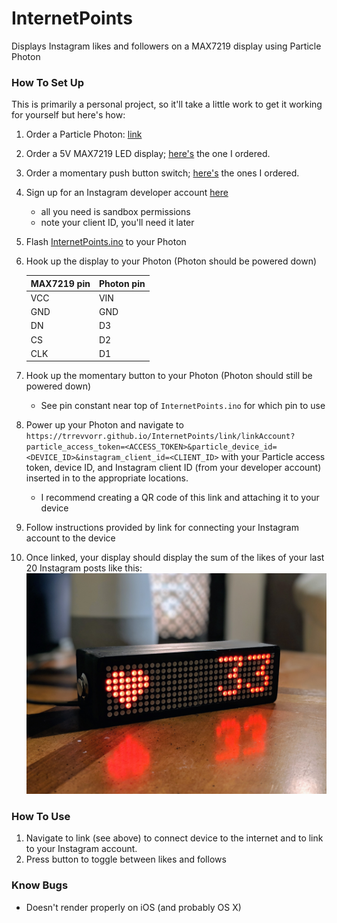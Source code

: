 # InternetPoints
Displays Instagram likes and followers on a MAX7219 display using Particle Photon

### How To Set Up
This is primarily a personal project, so it'll take a little work to get it working for yourself but here's how:
1. Order a Particle Photon: [link](https://store.particle.io/products/photon)
1. Order a 5V MAX7219 LED display; [here's](https://www.amazon.com/gp/product/B06W9F1J2Z/ref=oh_aui_search_asin_title?ie=UTF8&psc=1) the one I ordered.
1. Order a momentary push button switch; [here's](https://www.amazon.com/gp/product/B00U5UBV8A/ref=oh_aui_search_asin_title?ie=UTF8&psc=1) the ones I ordered.
1. Sign up for an Instagram developer account [here](https://www.instagram.com/developer/)
	- all you need is sandbox permissions
	- note your client ID, you'll need it later
1. Flash [InternetPoints.ino](https://raw.githubusercontent.com/trrevvorr/InternetPoints/master/particle/InternetPoints.ino) to your Photon
1. Hook up the display to your Photon (Photon should be powered down)

    | MAX7219 pin | Photon pin |
    | --- | --- |
    | VCC | VIN |
    | GND | GND | 
    | DN  | D3  |
    | CS  | D2  |
    | CLK | D1  | 

1. Hook up the momentary button to your Photon (Photon should still be powered down)
	- See pin constant near top of `InternetPoints.ino` for which pin to use
1. Power up your Photon and navigate to `https://trrevvorr.github.io/InternetPoints/link/linkAccount?particle_access_token=<ACCESS_TOKEN>&particle_device_id=<DEVICE_ID>&instagram_client_id=<CLIENT_ID>` with your Particle access token, device ID, and Instagram client ID (from your developer account) inserted in to the appropriate locations.
	- I recommend creating a QR code of this link and attaching it to your device
1. Follow instructions provided by link for connecting your Instagram account to the device
1. Once linked, your display should display the sum of the likes of your last 20 Instagram posts like this:
![example device image](https://github.com/trrevvorr/InternetPoints/blob/master/00100lPORTRAIT_00100_BURST20181215002317576_COVER.jpg?raw=true)

### How To Use
1. Navigate to link (see above) to connect device to the internet and to link to your Instagram account. 
1. Press button to toggle between likes and follows

### Know Bugs
- Doesn't render properly on iOS (and probably OS X)
